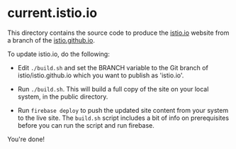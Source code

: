 # current.istio.io

This directory contains the source code to produce the [istio.io](https://istio.io) website from a branch of the
[istio.github.io](https://github.com/istio/istio.github.io).

To update istio.io, do the following:

- Edit `./build.sh` and set the BRANCH variable to the Git branch of istio/istio.github.io which you
want to publish as 'istio.io'.

- Run `./build.sh`. This will build a full copy of the site on your local system, in the public directory.

- Run `firebase deploy` to push the updated site content from your system to the live site. The
`build.sh` script includes a bit of info on prerequisites before you can run the script and run
firebase.

You're done!

